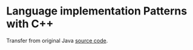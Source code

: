 # Language implementation Patterns with C++
Transfer from original Java [source code](https://pragprog.com/titles/tpdsl/language-implementation-patterns/).
